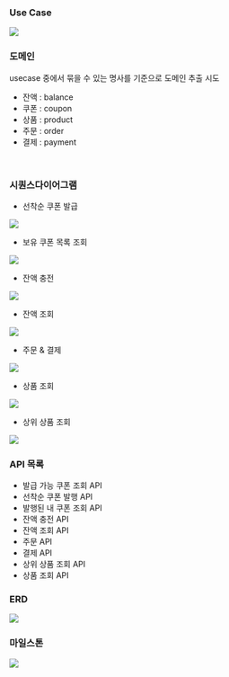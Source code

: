 ### Use Case

![](./images/use-case-v2.png)

### 도메인
usecase 중에서 묶을 수 있는 명사를 기준으로 도메인 추출 시도

- 잔액 : balance
- 쿠폰 : coupon
- 상품 : product
- 주문 : order
- 결제 : payment

<br/>

### 시퀀스다이어그램
- 선착순 쿠폰 발급  

![](./images/issue-coupon.png)  

- 보유 쿠폰 목록 조회  

![](./images/query-own-coupon.png)  

- 잔액 충전  

![](./images/charge-balance.png)  

- 잔액 조회  

![](./images/query-balance.png)  

- 주문 & 결제  

![](./images/order-and-payment.png)  

- 상품 조회  

![](./images/query-product.png)  

- 상위 상품 조회

![](./images/query-popular-product.png)  


### API 목록
- 발급 가능 쿠폰 조회 API
- 선착순 쿠폰 발행 API
- 발행된 내 쿠폰 조회 API
- 잔액 충전 API
- 잔액 조회 API
- 주문 API
- 결제 API
- 상위 상품 조회 API
- 상품 조회 API

### ERD
![](./images/erd2.png)


### 마일스톤

![](./images/milestone.png)
